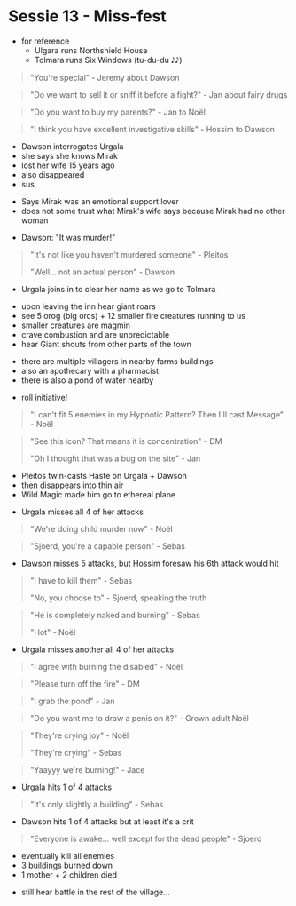 # Sessie 13 - Miss-fest

- for reference
    - Ulgara runs Northshield House
    - Tolmara runs Six Windows (tu-du-du 𝅘𝅥𝅮𝅘𝅥𝅮)

> "You're special" - Jeremy about Dawson

> "Do we want to sell it or sniff it before a fight?" - Jan about fairy drugs

> "Do you want to buy my parents?" - Jan to Noël

> "I think you have excellent investigative skills" - Hossim to Dawson

- Dawson interrogates Urgala
- she says she knows Mirak
- lost her wife 15 years ago
- also disappeared
- sus

+ Says Mirak was an emotional support lover
+ does not some trust what Mirak's wife says because Mirak had no other woman

- Dawson: "It was murder!"

> "It's not like you haven't murdered someone" - Pleitos
>
> "Well... not an actual person" - Dawson

- Urgala joins in to clear her name as we go to Tolmara

+ upon leaving the inn hear giant roars
+ see 5 orog (big orcs) + 12 smaller fire creatures running to us
+ smaller creatures are magmin
+ crave combustion and are unpredictable
+ hear Giant shouts from other parts of the town

- there are multiple villagers in nearby ~~farms~~ buildings
- also an apothecary with a pharmacist
- there is also a pond of water nearby

+ roll initiative!

> "I can't fit 5 enemies in my Hypnotic Pattern? Then I'll cast Message" - Noël

> "See this icon? That means it is concentration" - DM
>
> "Oh I thought that was a bug on the site" - Jan

- Pleitos twin-casts Haste on Urgala + Dawson
- then disappears into thin air
- Wild Magic made him go to ethereal plane

+ Urgala misses all 4 of her attacks

> "We're doing child murder now" - Noël

> "Sjoerd, you're a capable person" - Sebas

- Dawson misses 5 attacks, but Hossim foresaw his 6th attack would hit

> "I have to kill them" - Sebas
>
> "No, you choose to" - Sjoerd, speaking the truth

> "He is completely naked and burning" - Sebas
>
> "Hot" - Noël

- Urgala misses another all 4 of her attacks

> "I agree with burning the disabled" - Noël

> "Please turn off the fire" - DM

> "I grab the pond" - Jan

> "Do you want me to draw a penis on it?" - Grown adult Noël

> "They're crying joy" - Noël
>
> "They're crying" - Sebas

> "Yaayyy we're burning!" - Jace

- Urgala hits 1 of 4 attacks

> "It's only slightly a building" - Sebas

- Dawson hits 1 of 4 attacks but at least it's a crit

> "Everyone is awake... well except for the dead people" - Sjoerd

- eventually kill all enemies
- 3 buildings burned down
- 1 mother + 2 children died

+ still hear battle in the rest of the village...
